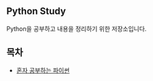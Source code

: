 ## Python Study
Python을 공부하고 내용을 정리하기 위한 저장소입니다.
## 목차
- [혼자 공부하는 파이썬](#https://github.com/runpil/python-study/blob/master/python-studying-alone/README.md)
